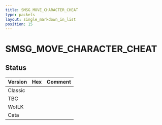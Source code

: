 ```yaml
---
title: SMSG_MOVE_CHARACTER_CHEAT
type: packets
layout: single_markdown_in_list
position: 15
---
```


# SMSG_MOVE_CHARACTER_CHEAT

## Status

Version | Hex | Comment
---------- | ---------- | ---------- 
Classic |  |  
TBC |  |  
WotLK |  |  
Cata |  |  
